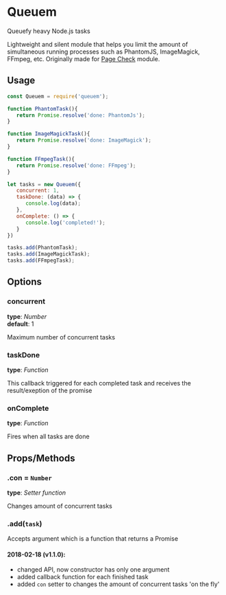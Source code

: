 # Queuem 
Queuefy heavy Node.js tasks


Lightweight and silent module that helps you limit the amount of simultaneous running processes such as PhantomJS, ImageMagick, FFmpeg, etc. Originally made for [Page Check](https://www.npmjs.com/package/page-check) module.



## Usage
```javascript
const Queuem = require('queuem');

function PhantomTask(){
   return Promise.resolve('done: PhantomJs');
}

function ImageMagickTask(){
   return Promise.resolve('done: ImageMagick');
}

function FFmpegTask(){
   return Promise.resolve('done: FFmpeg');
}

let tasks = new Queuem({
   concurrent: 1, 
   taskDone: (data) => {
      console.log(data);
   },
   onComplete: () => {
      console.log('completed!');
   }
})

tasks.add(PhantomTask);
tasks.add(ImageMagickTask);
tasks.add(FFmpegTask);
```



## Options

### concurrent 
__type__: *Number*<br>
__default__: 1<br>

Maximum number of concurrent tasks<br>


### taskDone 
__type__: *Function*<br>

This callback triggered for each completed task and receives the result/exeption of the promise<br>


### onComplete 
__type__: *Function*<br>

Fires when all tasks are done<br>



## Props/Methods

### .con = `Number`
__type__: *Setter function*<br>

Changes amount of concurrent tasks


### .add(`task`)
Accepts argument which is a function that returns a Promise


#### 2018-02-18 (v1.1.0):
- changed API, now constructor has only one argument
- added callback function for each finished task
- added `con` setter to changes the amount of concurrent tasks 'on the fly'

